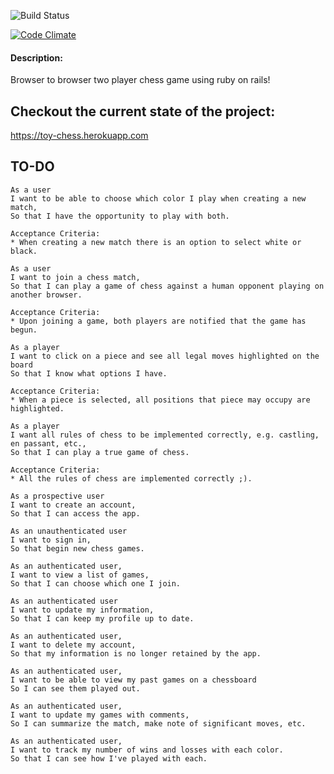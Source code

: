 ![Build Status](https://codeship.com/projects/b08dc5d0-a228-0133-0466-465166e508dd/status?branch=master)

[![Code Climate](https://codeclimate.com/github/vermartian/toy-chess/badges/gpa.svg)](https://codeclimate.com/github/vermartian/toy-chess)

#### Description: ####
  Browser to browser two player chess game using ruby on rails!

## Checkout the current state of the project: ##

https://toy-chess.herokuapp.com

## TO-DO ##

```
As a user
I want to be able to choose which color I play when creating a new match,
So that I have the opportunity to play with both.

Acceptance Criteria:
* When creating a new match there is an option to select white or black.
```

```
As a user
I want to join a chess match,
So that I can play a game of chess against a human opponent playing on another browser.

Acceptance Criteria:
* Upon joining a game, both players are notified that the game has begun.
```

```
As a player
I want to click on a piece and see all legal moves highlighted on the board
So that I know what options I have.

Acceptance Criteria:
* When a piece is selected, all positions that piece may occupy are highlighted.
```

```
As a player
I want all rules of chess to be implemented correctly, e.g. castling, en passant, etc.,
So that I can play a true game of chess.

Acceptance Criteria:
* All the rules of chess are implemented correctly ;).
```

```
As a prospective user
I want to create an account,
So that I can access the app.
```

```
As an unauthenticated user
I want to sign in,
So that begin new chess games.
```

```
As an authenticated user,
I want to view a list of games,
So that I can choose which one I join.
```

```
As an authenticated user
I want to update my information,
So that I can keep my profile up to date.
```

```
As an authenticated user,
I want to delete my account,
So that my information is no longer retained by the app.
```

```
As an authenticated user,
I want to be able to view my past games on a chessboard
So I can see them played out.
```

```
As an authenticated user,
I want to update my games with comments,
So I can summarize the match, make note of significant moves, etc.
```

```
As an authenticated user,
I want to track my number of wins and losses with each color.
So that I can see how I've played with each.
```
